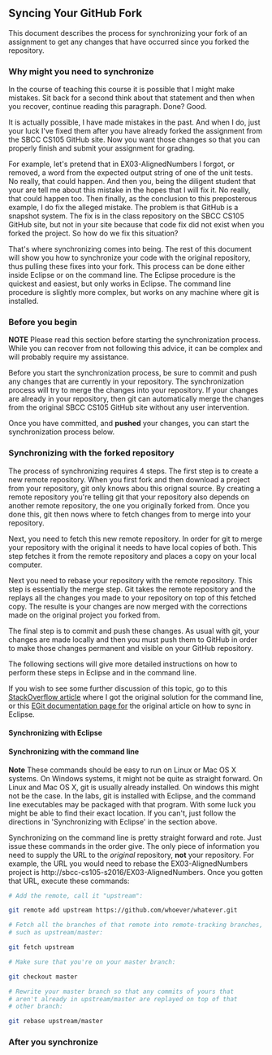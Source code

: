 ## Syncing Your GitHub Fork

This document describes the process for synchronizing your fork of an assignment to get any changes that have occurred since you forked the repository.

### Why might you need to synchronize

In the course of teaching this course it is possible that I might make mistakes. Sit back for a second think about that statement and then when you recover, continue reading this paragraph. Done? Good. 

It is actually possible, I have made mistakes in the past. And when I do, just your luck I've fixed them after you have already forked the assignment from the SBCC CS105 GitHub site. Now you want those changes so that you can properly finish and submit your assignment for grading. 

For example, let's pretend that in EX03-AlignedNumbers I forgot, or removed, a word from the expected output string of one of the unit tests. No really, that could happen. And then you, being the diligent student that your are tell me about this mistake in the hopes that I will fix it. No really, that could happen too. Then finally, as the conclusion to this preposterous example, I do fix the alleged mistake. The problem is that GitHub is a snapshot system. The fix is in the class repository on the SBCC CS105 GitHub site, but not in your site because that code fix did not exist when you forked the project. So how do we fix this situation?

That's where synchronizing comes into being. The rest of this document will show you how to synchronize your code with the original repository, thus pulling these fixes into your fork. This process can be done either inside Eclipse or on the command line. The Eclipse procedure is the quickest and easiest, but only works in Eclipse. The command line procedure is slightly more complex, but works on any machine where git is installed.

### Before you begin

**NOTE** Please read this section before starting the synchronization process. While you can recover from not following this advice, it can be complex and will probably require my assistance. 

Before you start the synchronization process, be sure to commit and push any changes that are currently in your repository. The synchronization process will try to merge the changes into your repository. If your changes are already in your repository, then git can automatically merge the changes from the original SBCC CS105 GitHub site without any user intervention.

Once you have committed, and **pushed** your changes, you can start the synchronization process below.

### Synchronizing with the forked repository

The process of synchronizing requires 4 steps. The first step is to create a new remote repository. When you first fork and then download a project from your repository, git only knows abou this orignal source. By creating a remote repository you're telling git that your repository also depends on another remote repository, the one you originally forked from. Once you done this, git then nows where to fetch changes from to merge into your repository.

Next, you need to fetch this new remote repository. In order for git to merge your repository with the original it needs to have local copies of both. This step fetches it from the remote repository and places a copy on your local computer.

Next you need to rebase your repository with the remote repository. This step is essentially the merge step. Git takes the remote repository and the replays all the changes you made to your repository on top of this fetched copy. The resulte is your changes are now merged with the corrections made on the original project you forked from.

The final step is to commit and push these changes. As usual with git, your changes are made locally and then you must push them to GitHub in order to make those changes permanent and visible on your GitHub repository.

The following sections will give more detailed instructions on how to perform these steps in Eclipse and in the command line. 

If you wish to see some further discussion of this topic, go to this [StackOverflow article](http://stackoverflow.com/questions/7244321/how-to-update-a-github-forked-repository) where I got the original solution for the command line, or this [EGit documentation page for](http://wiki.eclipse.org/EGit/User_Guide#Adding_a_Remote_Configuration) the original article on how to sync in Eclipse.

#### Synchronizing with Eclipse

#### Synchronizing with the command line

**Note** These commands should be easy to run on Linux or Mac OS X systems. On Windows systems, it might not be quite as straight forward. On Linux and Mac OS X, git is usually already installed. On windows this might not be the case. In the labs, git is installed with Eclipse, and the command line executables may be packaged with that program. With some luck you might be able to find their exact location. If you can't, just follow the directions in 'Synchronizing with Eclipse' in the section above.

Synchronizing on the command line is pretty straight forward and rote. Just issue these commands in the order give. The only piece of information you need to supply the URL to the _original_ repository, **not** your repository. For example, the URL you would need to rebase the EX03-AlignedNumbers project is http://sbcc-cs105-s2016/EX03-AlignedNumbers. Once you gotten that URL, execute these commands:

```sh
# Add the remote, call it "upstream":

git remote add upstream https://github.com/whoever/whatever.git

# Fetch all the branches of that remote into remote-tracking branches,
# such as upstream/master:

git fetch upstream

# Make sure that you're on your master branch:

git checkout master

# Rewrite your master branch so that any commits of yours that
# aren't already in upstream/master are replayed on top of that
# other branch:

git rebase upstream/master
```

### After you synchronize


